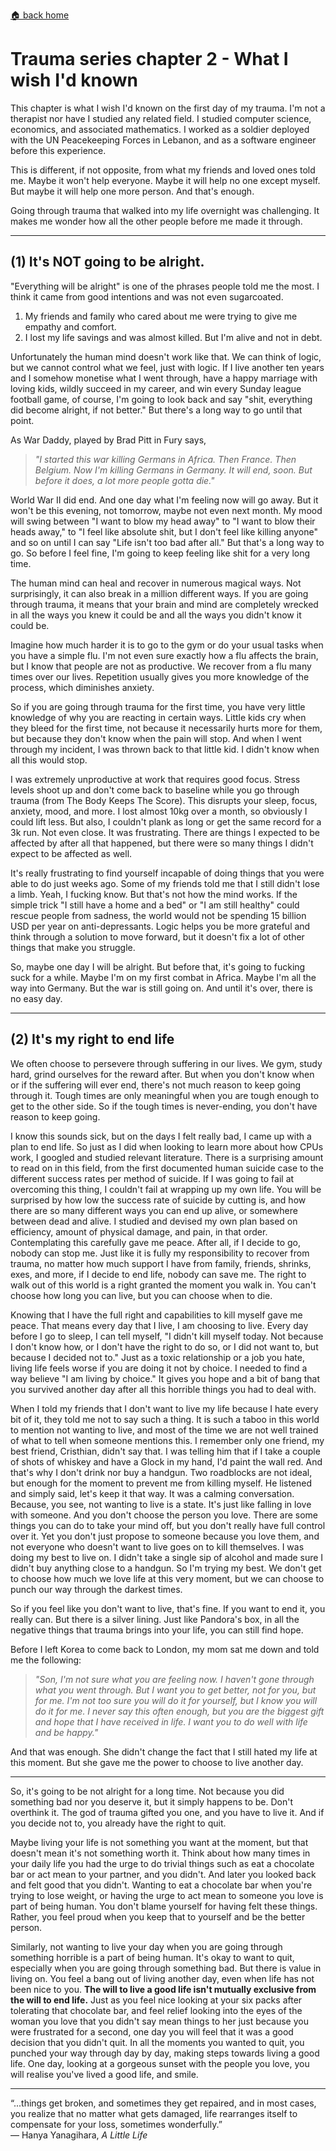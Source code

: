 [🏠 back home](/blog?home)

# **Trauma series chapter 2 - What I wish I'd known**

This chapter is what I wish I'd known on the first day of my trauma. I'm not a therapist nor have I studied any related field. I studied computer science, economics, and associated mathematics. I worked as a soldier deployed with the UN Peacekeeping Forces in Lebanon, and as a software engineer before this experience.

This is different, if not opposite, from what my friends and loved ones told me. Maybe it won't help everyone. Maybe it will help no one except myself. But maybe it will help one more person. And that's enough.

Going through trauma that walked into my life overnight was challenging. It makes me wonder how all the other people before me made it through.

------

## (1) It's NOT going to be alright.

"Everything will be alright" is one of the phrases people told me the most. I think it came from good intentions and was not even sugarcoated.

1. My friends and family who cared about me were trying to give me empathy and comfort.
2. I lost my life savings and was almost killed. But I'm alive and not in debt.

Unfortunately the human mind doesn't work like that. We can think of logic, but we cannot control what we feel, just with logic. If I live another ten years and I somehow monetise what I went through, have a happy marriage with loving kids, wildly succeed in my career, and win every Sunday league football game, of course, I'm going to look back and say "shit, everything did become alright, if not better." But there's a long way to go until that point.

As War Daddy, played by Brad Pitt in Fury says,

> *"I started this war killing Germans in Africa. Then France. Then Belgium. Now I'm killing Germans in Germany. It will end, soon. But before it does, a lot more people gotta die."*

World War II did end. And one day what I'm feeling now will go away. But it won't be this evening, not tomorrow, maybe not even next month. My mood will swing between "I want to blow my head away" to "I want to blow their heads away," to "I feel like absolute shit, but I don't feel like killing anyone" and so on until I can say "Life isn't too bad after all." But that's a long way to go. So before I feel fine, I'm going to keep feeling like shit for a very long time.

The human mind can heal and recover in numerous magical ways. Not surprisingly, it can also break in a million different ways. If you are going through trauma, it means that your brain and mind are completely wrecked in all the ways you knew it could be and all the ways you didn't know it could be.

Imagine how much harder it is to go to the gym or do your usual tasks when you have a simple flu. I'm not even sure exactly how a flu affects the brain, but I know that people are not as productive. We recover from a flu many times over our lives. Repetition usually gives you more knowledge of the process, which diminishes anxiety.

So if you are going through trauma for the first time, you have very little knowledge of why you are reacting in certain ways. Little kids cry when they bleed for the first time, not because it necessarily hurts more for them, but because they don't know when the pain will stop. And when I went through my incident, I was thrown back to that little kid. I didn't know when all this would stop.

I was extremely unproductive at work that requires good focus. Stress levels shoot up and don't come back to baseline while you go through trauma (from The Body Keeps The Score). This disrupts your sleep, focus, anxiety, mood, and more. I lost almost 10kg over a month, so obviously I could lift less. But also, I couldn't plank as long or get the same record for a 3k run. Not even close. It was frustrating. There are things I expected to be affected by after all that happened, but there were so many things I didn't expect to be affected as well.

It's really frustrating to find yourself incapable of doing things that you were able to do just weeks ago. Some of my friends told me that I still didn't lose a limb. Yeah, I fucking know. But that's not how the mind works. If the simple trick "I still have a home and a bed" or "I am still healthy" could rescue people from sadness, the world would not be spending 15 billion USD per year on anti-depressants. Logic helps you be more grateful and think through a solution to move forward, but it doesn't fix a lot of other things that make you struggle.

So, maybe one day I will be alright. But before that, it's going to fucking suck for a while. Maybe I'm on my first combat in Africa. Maybe I'm all the way into Germany. But the war is still going on. And until it's over, there is no easy day.

----------


## (2) It's my right to end life

We often choose to persevere through suffering in our lives. We gym, study hard, grind ourselves for the reward after. But when you don't know when or if the suffering will ever end, there's not much reason to keep going through it. Tough times are only meaningful when you are tough enough to get to the other side. So if the tough times is never-ending, you don't have reason to keep going.

I know this sounds sick, but on the days I felt really bad, I came up with a plan to end life. So just as I did when looking to learn more about how CPUs work, I googled and studied relevant literature. There is a surprising amount to read on in this field, from the first documented human suicide case to the different success rates per method of suicide. If I was going to fail at overcoming this thing, I couldn't fail at wrapping up my own life. You will be surprised by how low the success rate of suicide by cutting is, and how there are so many different ways you can end up alive, or somewhere between dead and alive. I studied and devised my own plan based on efficiency, amount of physical damage, and pain, in that order. Contemplating this carefully gave me peace. After all, if I decide to go, nobody can stop me. Just like it is fully my responsibility to recover from trauma, no matter how much support I have from family, friends, shrinks, exes, and more, if I decide to end life, nobody can save me. The right to walk out of this world is a right granted the moment you walk in. You can't choose how long you can live, but you can choose when to die.

Knowing that I have the full right and capabilities to kill myself gave me peace. That means every day that I live, I am choosing to live. Every day before I go to sleep, I can tell myself, "I didn't kill myself today. Not because I don't know how, or I don't have the right to do so, or I did not want to, but because I decided not to." Just as a toxic relationship or a job you hate, living life feels worse if you are doing it not by choice. I needed to find a way believe "I am living by choice." It gives you hope and a bit of bang that you survived another day after all this horrible things you had to deal with.

When I told my friends that I don't want to live my life because I hate every bit of it, they told me not to say such a thing. It is such a taboo in this world to mention not wanting to live, and most of the time we are not well trained of what to tell when someone mentions this. I remember only one friend, my best friend, Cristhian, didn't say that. I was telling him that if I take a couple of shots of whiskey and have a Glock in my hand, I'd paint the wall red. And that's why I don't drink nor buy a handgun. Two roadblocks are not ideal, but enough for the moment to prevent me from killing myself. He listened and simply said, let's keep it that way. It was a calming conversation. Because, you see, not wanting to live is a state. It's just like falling in love with someone. And you don't choose the person you love. There are some things you can do to take your mind off, but you don't really have full control over it. Yet you don't just propose to someone because you love them, and not everyone who doesn't want to live goes on to kill themselves. I was doing my best to live on. I didn't take a single sip of alcohol and made sure I didn't buy anything close to a handgun. So I'm trying my best. We don't get to choose how much we love life at this very moment, but we can choose to punch our way through the darkest times.

So if you feel like you don't want to live, that's fine. If you want to end it, you really can. But there is a silver lining. Just like Pandora's box, in all the negative things that trauma brings into your life, you can still find hope.

Before I left Korea to come back to London, my mom sat me down and told me the following:

> *"Son, I'm not sure what you are feeling now. I haven't gone through what you went through. But I want you to get better, not for you, but for me. I'm not too sure you will do it for yourself, but I know you will do it for me. I never say this often enough, but you are the biggest gift and hope that I have received in life. I want you to do well with life and be happy."*

And that was enough. She didn't change the fact that I still hated my life at this moment. But she gave me the power to choose to live another day.

----------

So, it's going to be not alright for a long time. Not because you did something bad nor you deserve it, but it simply happens to be. Don't overthink it. The god of trauma gifted you one, and you have to live it. And if you decide not to, you already have the right to quit.

Maybe living your life is not something you want at the moment, but that doesn't mean it's not something worth it. Think about how many times in your daily life you had the urge to do trivial things such as eat a chocolate bar or act mean to your partner, and you didn't. And later you looked back and felt good that you didn't. Wanting to eat a chocolate bar when you're trying to lose weight, or having the urge to act mean to someone you love is part of being human. You don't blame yourself for having felt these things. Rather, you feel proud when you keep that to yourself and be the better person.

Similarly, not wanting to live your day when you are going through something horrible is a part of being human. It's okay to want to quit, especially when you are going through something bad. But there is value in living on. You feel a bang out of living another day, even when life has not been nice to you. **The will to live a good life isn't mutually exclusive from the will to end life.** Just as you feel nice looking at your six packs after tolerating that chocolate bar, and feel relief looking into the eyes of the woman you love that you didn't say mean things to her just because you were frustrated for a second, one day you will feel that it was a good decision that you didn't quit. In all the moments you wanted to quit, you punched your way through day by day, making steps towards living a good life. One day, looking at a gorgeous sunset with the people you love, you will realise you've lived a good life, and smile.

----------

“...things get broken, and sometimes they get repaired, and in most cases, you realize that no matter what gets damaged, life rearranges itself to compensate for your loss, sometimes wonderfully.”  
― Hanya Yanagihara, *A Little Life*